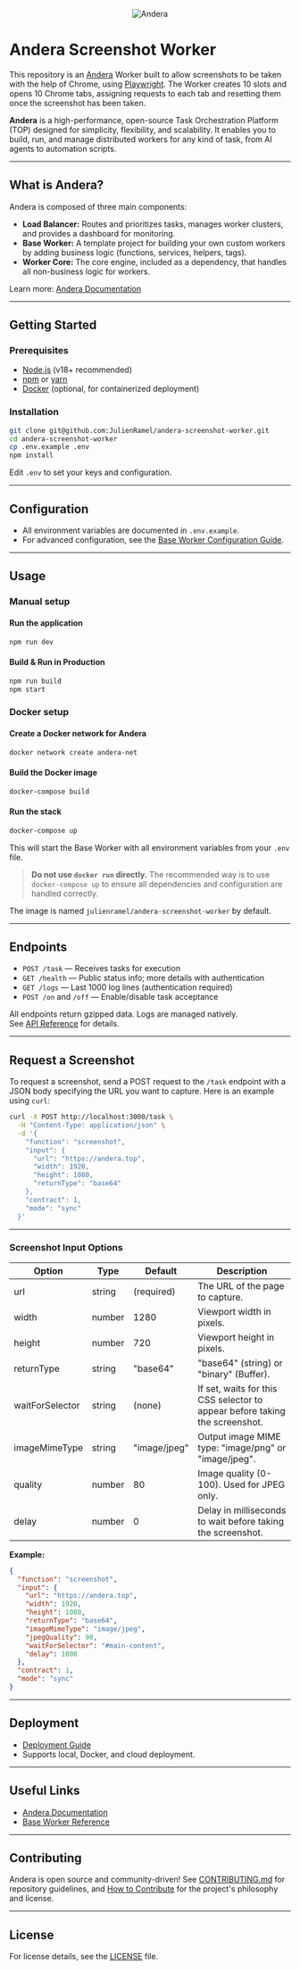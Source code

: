 <p align="center">
  <img src="https://andera.top/img/github.png" alt="Andera" style="max-width: 100%; height: auto;"/>
</p>

# Andera Screenshot Worker

This repository is an [Andera](https://andera.top) Worker built to allow screenshots to be taken with the help of Chrome, using [Playwright](https://playwright.dev). The Worker creates 10 slots and opens 10 Chrome tabs, assigning requests to each tab and resetting them once the screenshot has been taken.

**Andera** is a high-performance, open-source Task Orchestration Platform (TOP) designed for simplicity, flexibility, and scalability. It enables you to build, run, and manage distributed workers for any kind of task, from AI agents to automation scripts.

---

## What is Andera?

Andera is composed of three main components:
- **Load Balancer:** Routes and prioritizes tasks, manages worker clusters, and provides a dashboard for monitoring.
- **Base Worker:** A template project for building your own custom workers by adding business logic (functions, services, helpers, tags).
- **Worker Core:** The core engine, included as a dependency, that handles all non-business logic for workers.

Learn more: [Andera Documentation](https://andera.top/docs/)

---

## Getting Started

### Prerequisites

- [Node.js](https://nodejs.org/) (v18+ recommended)
- [npm](https://www.npmjs.com/) or [yarn](https://yarnpkg.com/)
- [Docker](https://www.docker.com/) (optional, for containerized deployment)

### Installation

```sh
git clone git@github.com:JulienRamel/andera-screenshot-worker.git
cd andera-screenshot-worker
cp .env.example .env
npm install
```

Edit `.env` to set your keys and configuration.

---

## Configuration

- All environment variables are documented in `.env.example`.
- For advanced configuration, see the [Base Worker Configuration Guide](https://andera.top/docs/base-worker/configuration/).

---

## Usage

### Manual setup

#### Run the application

```sh
npm run dev
```

#### Build & Run in Production

```sh
npm run build
npm start
```

### Docker setup

#### Create a Docker network for Andera

```sh
docker network create andera-net
```

#### Build the Docker image

```sh
docker-compose build
```

#### Run the stack

```sh
docker-compose up
```

This will start the Base Worker with all environment variables from your `.env` file.

> **Do not use `docker run` directly.** The recommended way is to use `docker-compose up` to ensure all dependencies and configuration are handled correctly.

The image is named `julienramel/andera-screenshot-worker` by default.

---

## Endpoints

- `POST /task` — Receives tasks for execution
- `GET /health` — Public status info; more details with authentication
- `GET /logs` — Last 1000 log lines (authentication required)
- `POST /on` and `/off` — Enable/disable task acceptance

All endpoints return gzipped data. Logs are managed natively.  
See [API Reference](https://andera.top/docs/base-worker/usage/) for details.

---

## Request a Screenshot

To request a screenshot, send a POST request to the `/task` endpoint with a JSON body specifying the URL you want to capture. Here is an example using `curl`:

```bash
curl -X POST http://localhost:3000/task \
  -H "Content-Type: application/json" \
  -d '{
    "function": "screenshot",
    "input": {
      "url": "https://andera.top",
      "width": 1920,
      "height": 1080,
      "returnType": "base64"
    },
    "contract": 1,
    "mode": "sync"
  }'
```

---

### Screenshot Input Options

| Option           | Type     | Default         | Description                                                                 |
|------------------|----------|-----------------|-----------------------------------------------------------------------------|
| url              | string   | (required)      | The URL of the page to capture.                                             |
| width            | number   | 1280            | Viewport width in pixels.                                                   |
| height           | number   | 720             | Viewport height in pixels.                                                  |
| returnType       | string   | "base64"        | "base64" (string) or "binary" (Buffer).                                     |
| waitForSelector  | string   | (none)          | If set, waits for this CSS selector to appear before taking the screenshot. |
| imageMimeType    | string   | "image/jpeg"    | Output image MIME type: "image/png" or "image/jpeg".                        |
| quality          | number   | 80              | Image quality (0-100). Used for JPEG only.                                  |
| delay            | number   | 0               | Delay in milliseconds to wait before taking the screenshot.                 |

**Example:**
```json
{
  "function": "screenshot",
  "input": {
    "url": "https://andera.top",
    "width": 1920,
    "height": 1080,
    "returnType": "base64",
    "imageMimeType": "image/jpeg",
    "jpegQuality": 90,
    "waitForSelector": "#main-content",
    "delay": 1000
  },
  "contract": 1,
  "mode": "sync"
}
```

---

## Deployment

- [Deployment Guide](https://andera.top/docs/base-worker/deployment/)
- Supports local, Docker, and cloud deployment.

---

## Useful Links

- [Andera Documentation](https://andera.top/docs/)
- [Base Worker Reference](https://andera.top/docs/base-worker/)

---

## Contributing

Andera is open source and community-driven!
See [CONTRIBUTING.md](CONTRIBUTING.md) for repository guidelines, and [How to Contribute](https://andera.top/docs/contribute) for the project's philosophy and license.

---

## License

For license details, see the [LICENSE](LICENSE) file.